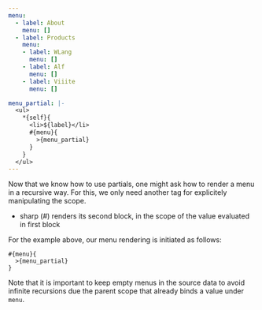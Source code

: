 ```yaml
---
menu:
  - label: About
    menu: []
  - label: Products
    menu:
    - label: WLang
      menu: []
    - label: Alf
      menu: []
    - label: Viiite
      menu: []

menu_partial: |-
  <ul>
    *{self}{
      <li>${label}</li>
      #{menu}{
        >{menu_partial}
      }
    }
  </ul>
---
```

Now that we know how to use partials, one might ask how to render a menu in a recursive way. For this, we only need another tag for explicitely manipulating the scope.

* sharp (#) renders its second block, in the scope of the value evaluated in first block

For the example above, our menu rendering is initiated as follows:

    #{menu}{
      >{menu_partial}
    }

Note that it is important to keep empty menus in the source data to avoid infinite recursions due the parent scope that already binds a value under `menu`.